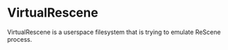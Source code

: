 # VirtualRescene
 VirtualRescene is a userspace filesystem that is trying to emulate ReScene process.
